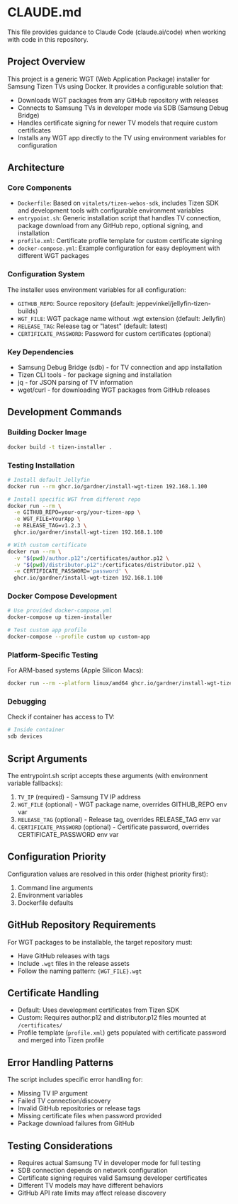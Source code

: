 # CLAUDE.md

This file provides guidance to Claude Code (claude.ai/code) when working with code in this repository.

## Project Overview

This project is a generic WGT (Web Application Package) installer for Samsung Tizen TVs using Docker. It provides a configurable solution that:
- Downloads WGT packages from any GitHub repository with releases
- Connects to Samsung TVs in developer mode via SDB (Samsung Debug Bridge)
- Handles certificate signing for newer TV models that require custom certificates
- Installs any WGT app directly to the TV using environment variables for configuration

## Architecture

### Core Components
- `Dockerfile`: Based on `vitalets/tizen-webos-sdk`, includes Tizen SDK and development tools with configurable environment variables
- `entrypoint.sh`: Generic installation script that handles TV connection, package download from any GitHub repo, optional signing, and installation
- `profile.xml`: Certificate profile template for custom certificate signing
- `docker-compose.yml`: Example configuration for easy deployment with different WGT packages

### Configuration System
The installer uses environment variables for all configuration:
- `GITHUB_REPO`: Source repository (default: jeppevinkel/jellyfin-tizen-builds)
- `WGT_FILE`: WGT package name without .wgt extension (default: Jellyfin)
- `RELEASE_TAG`: Release tag or "latest" (default: latest)
- `CERTIFICATE_PASSWORD`: Password for custom certificates (optional)

### Key Dependencies
- Samsung Debug Bridge (sdb) - for TV connection and app installation
- Tizen CLI tools - for package signing and installation
- jq - for JSON parsing of TV information
- wget/curl - for downloading WGT packages from GitHub releases

## Development Commands

### Building Docker Image
```bash
docker build -t tizen-installer .
```

### Testing Installation
```bash
# Install default Jellyfin
docker run --rm ghcr.io/gardner/install-wgt-tizen 192.168.1.100

# Install specific WGT from different repo
docker run --rm \
  -e GITHUB_REPO=your-org/your-tizen-app \
  -e WGT_FILE=YourApp \
  -e RELEASE_TAG=v1.2.3 \
  ghcr.io/gardner/install-wgt-tizen 192.168.1.100

# With custom certificate
docker run --rm \
  -v "$(pwd)/author.p12":/certificates/author.p12 \
  -v "$(pwd)/distributor.p12":/certificates/distributor.p12 \
  -e CERTIFICATE_PASSWORD='password' \
  ghcr.io/gardner/install-wgt-tizen 192.168.1.100
```

### Docker Compose Development
```bash
# Use provided docker-compose.yml
docker-compose up tizen-installer

# Test custom app profile
docker-compose --profile custom up custom-app
```

### Platform-Specific Testing
For ARM-based systems (Apple Silicon Macs):
```bash
docker run --rm --platform linux/amd64 ghcr.io/gardner/install-wgt-tizen 192.168.1.100
```

### Debugging
Check if container has access to TV:
```bash
# Inside container
sdb devices
```

## Script Arguments
The entrypoint.sh script accepts these arguments (with environment variable fallbacks):
1. `TV_IP` (required) - Samsung TV IP address
2. `WGT_FILE` (optional) - WGT package name, overrides GITHUB_REPO env var
3. `RELEASE_TAG` (optional) - Release tag, overrides RELEASE_TAG env var
4. `CERTIFICATE_PASSWORD` (optional) - Certificate password, overrides CERTIFICATE_PASSWORD env var

## Configuration Priority
Configuration values are resolved in this order (highest priority first):
1. Command line arguments
2. Environment variables
3. Dockerfile defaults

## GitHub Repository Requirements
For WGT packages to be installable, the target repository must:
- Have GitHub releases with tags
- Include `.wgt` files in the release assets
- Follow the naming pattern: `{WGT_FILE}.wgt`

## Certificate Handling
- Default: Uses development certificates from Tizen SDK
- Custom: Requires author.p12 and distributor.p12 files mounted at `/certificates/`
- Profile template (`profile.xml`) gets populated with certificate password and merged into Tizen profile

## Error Handling Patterns
The script includes specific error handling for:
- Missing TV IP argument
- Failed TV connection/discovery
- Invalid GitHub repositories or release tags
- Missing certificate files when password provided
- Package download failures from GitHub

## Testing Considerations
- Requires actual Samsung TV in developer mode for full testing
- SDB connection depends on network configuration
- Certificate signing requires valid Samsung developer certificates
- Different TV models may have different behaviors
- GitHub API rate limits may affect release discovery